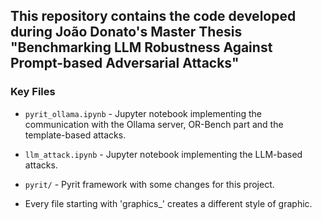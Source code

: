 ## This repository contains the code developed during João Donato's Master Thesis "Benchmarking LLM Robustness Against Prompt-based Adversarial Attacks"

### Key Files

- `pyrit_ollama.ipynb` - Jupyter notebook implementing the communication with the Ollama server, OR-Bench part and the template-based attacks.

- `llm_attack.ipynb` - Jupyter notebook implementing the LLM-based attacks.

- `pyrit/` - Pyrit framework with some changes for this project.

- Every file starting with 'graphics\_' creates a different style of graphic.
